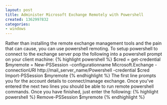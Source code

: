 ```yaml
---
layout: post
title: Administer Microsoft Exchange Remotely with Powershell
created: 1362997832
categories:
- windows
---
```

Rather than installing the remote exchange management tools and the pain that can cause, you can use powershell remoting. To setup powershell to connect to the exchange server pop the following into a powershell prompt on your client machine:
{% highlight powershell %}
$cred = get-credential
$myremote = New-PSSession -configurationname Microsoft.Exchange -connectionURI http://mail_server_name/Powershell -credential $cred
Import-PSSession $myremote
{% endhighlight %}
The first line prompts you for the account details to connect/manage exchange. Once you've entered the next two lines you should be able to run remote powershell commands. Once you have finished, just enter the following:
{% highlight powershell %}
Remove-PSSession $myremote
{% endhighlight %}
